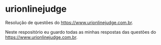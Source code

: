 # urionlinejudge
Resolução de questões do https://www.urionlinejudge.com.br.


Neste respositório eu guardo todas as minhas respostas das questões do https://www.urionlinejudge.com.br.
